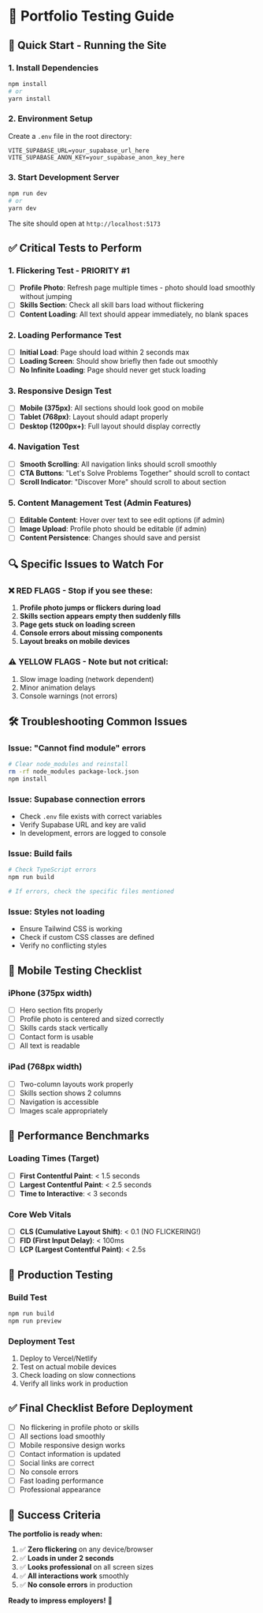 # 🧪 Portfolio Testing Guide

## 🚀 Quick Start - Running the Site

### 1. **Install Dependencies**
```bash
npm install
# or
yarn install
```

### 2. **Environment Setup**
Create a `.env` file in the root directory:
```env
VITE_SUPABASE_URL=your_supabase_url_here
VITE_SUPABASE_ANON_KEY=your_supabase_anon_key_here
```

### 3. **Start Development Server**
```bash
npm run dev
# or
yarn dev
```

The site should open at `http://localhost:5173`

## ✅ Critical Tests to Perform

### **1. Flickering Test - PRIORITY #1**
- [ ] **Profile Photo**: Refresh page multiple times - photo should load smoothly without jumping
- [ ] **Skills Section**: Check all skill bars load without flickering
- [ ] **Content Loading**: All text should appear immediately, no blank spaces

### **2. Loading Performance Test**
- [ ] **Initial Load**: Page should load within 2 seconds max
- [ ] **Loading Screen**: Should show briefly then fade out smoothly
- [ ] **No Infinite Loading**: Page should never get stuck loading

### **3. Responsive Design Test**
- [ ] **Mobile (375px)**: All sections should look good on mobile
- [ ] **Tablet (768px)**: Layout should adapt properly
- [ ] **Desktop (1200px+)**: Full layout should display correctly

### **4. Navigation Test**
- [ ] **Smooth Scrolling**: All navigation links should scroll smoothly
- [ ] **CTA Buttons**: "Let's Solve Problems Together" should scroll to contact
- [ ] **Scroll Indicator**: "Discover More" should scroll to about section

### **5. Content Management Test** (Admin Features)
- [ ] **Editable Content**: Hover over text to see edit options (if admin)
- [ ] **Image Upload**: Profile photo should be editable (if admin)
- [ ] **Content Persistence**: Changes should save and persist

## 🔍 Specific Issues to Watch For

### **❌ RED FLAGS - Stop if you see these:**
1. **Profile photo jumps or flickers during load**
2. **Skills section appears empty then suddenly fills**
3. **Page gets stuck on loading screen**
4. **Console errors about missing components**
5. **Layout breaks on mobile devices**

### **⚠️ YELLOW FLAGS - Note but not critical:**
1. Slow image loading (network dependent)
2. Minor animation delays
3. Console warnings (not errors)

## 🛠️ Troubleshooting Common Issues

### **Issue: "Cannot find module" errors**
```bash
# Clear node_modules and reinstall
rm -rf node_modules package-lock.json
npm install
```

### **Issue: Supabase connection errors**
- Check `.env` file exists with correct variables
- Verify Supabase URL and key are valid
- In development, errors are logged to console

### **Issue: Build fails**
```bash
# Check TypeScript errors
npm run build

# If errors, check the specific files mentioned
```

### **Issue: Styles not loading**
- Ensure Tailwind CSS is working
- Check if custom CSS classes are defined
- Verify no conflicting styles

## 📱 Mobile Testing Checklist

### **iPhone (375px width)**
- [ ] Hero section fits properly
- [ ] Profile photo is centered and sized correctly
- [ ] Skills cards stack vertically
- [ ] Contact form is usable
- [ ] All text is readable

### **iPad (768px width)**
- [ ] Two-column layouts work properly
- [ ] Skills section shows 2 columns
- [ ] Navigation is accessible
- [ ] Images scale appropriately

## 🎯 Performance Benchmarks

### **Loading Times (Target)**
- [ ] **First Contentful Paint**: < 1.5 seconds
- [ ] **Largest Contentful Paint**: < 2.5 seconds
- [ ] **Time to Interactive**: < 3 seconds

### **Core Web Vitals**
- [ ] **CLS (Cumulative Layout Shift)**: < 0.1 (NO FLICKERING!)
- [ ] **FID (First Input Delay)**: < 100ms
- [ ] **LCP (Largest Contentful Paint)**: < 2.5s

## 🚀 Production Testing

### **Build Test**
```bash
npm run build
npm run preview
```

### **Deployment Test**
1. Deploy to Vercel/Netlify
2. Test on actual mobile devices
3. Check loading on slow connections
4. Verify all links work in production

## ✅ Final Checklist Before Deployment

- [ ] No flickering in profile photo or skills
- [ ] All sections load smoothly
- [ ] Mobile responsive design works
- [ ] Contact information is updated
- [ ] Social links are correct
- [ ] No console errors
- [ ] Fast loading performance
- [ ] Professional appearance

## 🎉 Success Criteria

**The portfolio is ready when:**
1. ✅ **Zero flickering** on any device/browser
2. ✅ **Loads in under 2 seconds**
3. ✅ **Looks professional** on all screen sizes
4. ✅ **All interactions work** smoothly
5. ✅ **No console errors** in production

**Ready to impress employers!** 🚀
